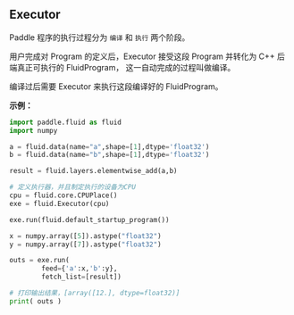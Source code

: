 ## Executor
Paddle 程序的执行过程分为 `编译` 和 `执行` 两个阶段。

用户完成对 Program 的定义后，Executor 接受这段 Program 并转化为 C++ 后端真正可执行的 FluidProgram，
这一自动完成的过程叫做编译。

编译过后需要 Executor 来执行这段编译好的 FluidProgram。

**示例：**
```python
import paddle.fluid as fluid
import numpy

a = fluid.data(name="a",shape=[1],dtype='float32')
b = fluid.data(name="b",shape=[1],dtype='float32')

result = fluid.layers.elementwise_add(a,b)

# 定义执行器，并且制定执行的设备为CPU
cpu = fluid.core.CPUPlace()
exe = fluid.Executor(cpu)

exe.run(fluid.default_startup_program())

x = numpy.array([5]).astype("float32")
y = numpy.array([7]).astype("float32")

outs = exe.run(
        feed={'a':x,'b':y},
        fetch_list=[result])

# 打印输出结果，[array([12.], dtype=float32)]
print( outs )
```